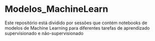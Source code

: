 # Modelos_MachineLearn
Este repositório está dividido por sessões que  contém notebooks de modelos de Machine Learning para diferentes tarefas de aprendizado supervisionado e não-supervisionado
